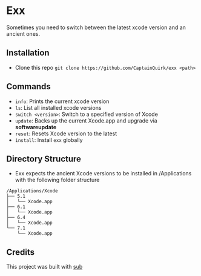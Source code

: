 # Exx

Sometimes you need to switch between the latest xcode version and an ancient
ones.

## Installation

- Clone this repo ```git clone https://github.com/CaptainQuirk/exx <path>```

## Commands

- ```info```: Prints the current xcode version
- ```ls```: List all installed xcode versions
- ```switch <version>```: Switch to a specified version of Xcode
- ```update```: Backs up the current Xcode.app and upgrade via __softwareupdate__
- ```reset```: Resets Xcode version to the latest
- ```install```: Install `exx` globally

## Directory Structure

* Exx expects the ancient Xcode versions to be installed in /Applications with
the following folder structure

```
/Applications/Xcode
├── 5.1
│   └── Xcode.app
├── 6.1
│   └── Xcode.app
├── 6.4
│   └── Xcode.app
└── 7.1
    └── Xcode.app
```

## Credits

This project was built with [sub](https://github.com/basecamp/sub)
